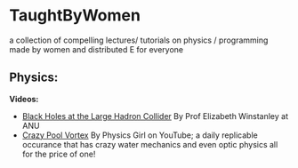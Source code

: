 # TaughtByWomen
a collection of compelling lectures/ tutorials on physics / programming made by women and distributed E for everyone 

## Physics:
**Videos:**
- [Black Holes at the Large Hadron Collider][] By Prof Elizabeth Winstanley at ANU
- [Crazy Pool Vortex][] By Physics Girl on YouTube; a daily replicable occurance that has crazy water mechanics and even optic physics all for the price of one!

[Black Holes at the Large Hadron Collider]: https://www.youtube.com/watch?v=IULjmY7ZqFM
[Crazy Pool Vortex]: https://www.youtube.com/watch?v=pnbJEg9r1o8

